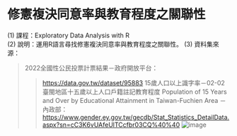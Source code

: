 # 修憲複決同意率與教育程度之關聯性
(1)	課程：Exploratory Data Analysis with R  
(2)	說明：運用R語言尋找修憲複決同意率與教育程度之關聯性。
(3) 資料集來源：
> 2022全國性公民投票計票結果－政府開放平台：
>> https://data.gov.tw/dataset/95883
> 15歲人口以上識字率－02-02 臺閩地區十五歲以上人口戶籍註記教育程度 Population of 15 Years and Over by Educational Attainment in Taiwan-Fuchien Area －內政部：
>> https://www.gender.ey.gov.tw/gecdb/Stat_Statistics_DetailData.aspx?sn=cC3K6vUAfeUlTCcfbr03CQ%40%40
![image](https://user-images.githubusercontent.com/100353401/221662036-84c0a38e-4c62-4f38-a619-0a80d0eab94f.png)

